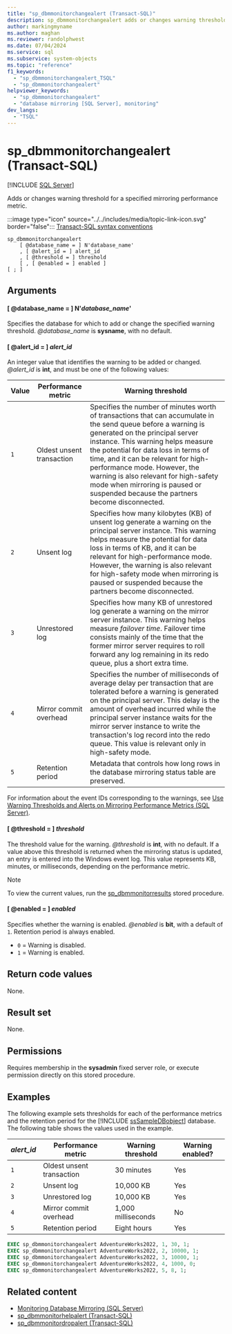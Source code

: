 ```yaml
---
title: "sp_dbmmonitorchangealert (Transact-SQL)"
description: sp_dbmmonitorchangealert adds or changes warning threshold for a specified mirroring performance metric.
author: markingmyname
ms.author: maghan
ms.reviewer: randolphwest
ms.date: 07/04/2024
ms.service: sql
ms.subservice: system-objects
ms.topic: "reference"
f1_keywords:
  - "sp_dbmmonitorchangealert_TSQL"
  - "sp_dbmmonitorchangealert"
helpviewer_keywords:
  - "sp_dbmmonitorchangealert"
  - "database mirroring [SQL Server], monitoring"
dev_langs:
  - "TSQL"
---
```

# sp_dbmmonitorchangealert (Transact-SQL)

[!INCLUDE [SQL Server](../../includes/applies-to-version/sqlserver.md)]

Adds or changes warning threshold for a specified mirroring performance metric.

:::image type="icon" source="../../includes/media/topic-link-icon.svg" border="false"::: [Transact-SQL syntax conventions](../../t-sql/language-elements/transact-sql-syntax-conventions-transact-sql.md)

```syntaxsql
sp_dbmmonitorchangealert
    [ @database_name = ] N'database_name'
    , [ @alert_id = ] alert_id
    , [ @threshold = ] threshold
    [ , [ @enabled = ] enabled ]
[ ; ]
```

## Arguments

#### [ @database_name = ] N'*database_name*'

Specifies the database for which to add or change the specified warning threshold. *@database_name* is **sysname**, with no default.

#### [ @alert_id = ] *alert_id*

An integer value that identifies the warning to be added or changed. *@alert_id* is **int**, and must be one of the following values:

| Value | Performance metric | Warning threshold |
| --- | --- | --- |
| `1` | Oldest unsent transaction | Specifies the number of minutes worth of transactions that can accumulate in the send queue before a warning is generated on the principal server instance. This warning helps measure the potential for data loss in terms of time, and it can be relevant for high-performance mode. However, the warning is also relevant for high-safety mode when mirroring is paused or suspended because the partners become disconnected. |
| `2` | Unsent log | Specifies how many kilobytes (KB) of unsent log generate a warning on the principal server instance. This warning helps measure the potential for data loss in terms of KB, and it can be relevant for high-performance mode. However, the warning is also relevant for high-safety mode when mirroring is paused or suspended because the partners become disconnected. |
| `3` | Unrestored log | Specifies how many KB of unrestored log generate a warning on the mirror server instance. This warning helps measure *failover time*. Failover time consists mainly of the time that the former mirror server requires to roll forward any log remaining in its redo queue, plus a short extra time. |
| `4` | Mirror commit overhead | Specifies the number of milliseconds of average delay per transaction that are tolerated before a warning is generated on the principal server. This delay is the amount of overhead incurred while the principal server instance waits for the mirror server instance to write the transaction's log record into the redo queue. This value is relevant only in high-safety mode. |
| `5` | Retention period | Metadata that controls how long rows in the database mirroring status table are preserved. |

For information about the event IDs corresponding to the warnings, see [Use Warning Thresholds and Alerts on Mirroring Performance Metrics (SQL Server)](../../database-engine/database-mirroring/use-warning-thresholds-and-alerts-on-mirroring-performance-metrics-sql-server.md).

#### [ @threshold = ] *threshold*

The threshold value for the warning. *@threshold* is **int**, with no default. If a value above this threshold is returned when the mirroring status is updated, an entry is entered into the Windows event log. This value represents KB, minutes, or milliseconds, depending on the performance metric.

> [!NOTE]  
> To view the current values, run the [sp_dbmmonitorresults](sp-dbmmonitorresults-transact-sql.md) stored procedure.

#### [ @enabled = ] *enabled*

Specifies whether the warning is enabled. *@enabled* is **bit**, with a default of `1`. Retention period is always enabled.

- `0` = Warning is disabled.
- `1` = Warning is enabled.

## Return code values

None.

## Result set

None.

## Permissions

Requires membership in the **sysadmin** fixed server role, or execute permission directly on this stored procedure.

## Examples

The following example sets thresholds for each of the performance metrics and the retention period for the [!INCLUDE [ssSampleDBobject](../../includes/sssampledbobject-md.md)] database. The following table shows the values used in the example.

| *alert_id* | Performance metric | Warning threshold | Warning enabled? |
| --- | --- | --- | --- |
| `1` | Oldest unsent transaction | 30 minutes | Yes |
| `2` | Unsent log | 10,000 KB | Yes |
| `3` | Unrestored log | 10,000 KB | Yes |
| `4` | Mirror commit overhead | 1,000 milliseconds | No |
| `5` | Retention period | Eight hours | Yes |

```sql
EXEC sp_dbmmonitorchangealert AdventureWorks2022, 1, 30, 1;
EXEC sp_dbmmonitorchangealert AdventureWorks2022, 2, 10000, 1;
EXEC sp_dbmmonitorchangealert AdventureWorks2022, 3, 10000, 1;
EXEC sp_dbmmonitorchangealert AdventureWorks2022, 4, 1000, 0;
EXEC sp_dbmmonitorchangealert AdventureWorks2022, 5, 8, 1;
```

## Related content

- [Monitoring Database Mirroring (SQL Server)](../../database-engine/database-mirroring/monitoring-database-mirroring-sql-server.md)
- [sp_dbmmonitorhelpalert (Transact-SQL)](sp-dbmmonitorhelpalert-transact-sql.md)
- [sp_dbmmonitordropalert (Transact-SQL)](sp-dbmmonitordropalert-transact-sql.md)
